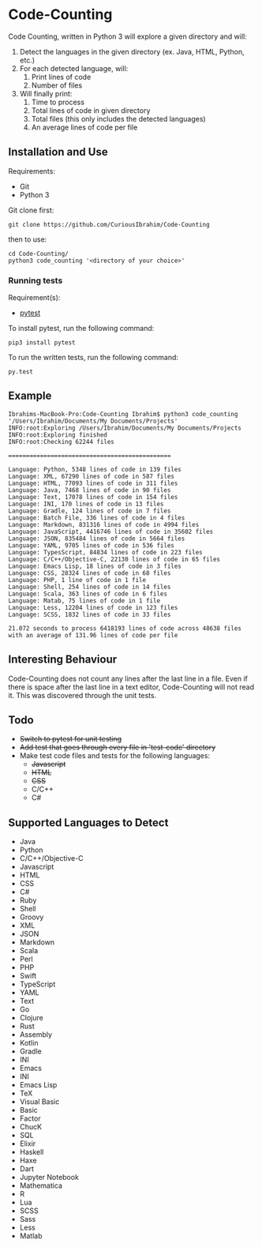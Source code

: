 # Code-Counting

Code Counting, written in Python 3 will explore a given directory and will:
1. Detect the languages in the given directory (ex. Java, HTML, Python, etc.)
2. For each detected language, will:
    1. Print lines of code
    2. Number of files
3. Will finally print:
    1. Time to process
    2. Total lines of code in given directory
    3. Total files (this only includes the detected languages)
    4. An average lines of code per file 

## Installation and Use

Requirements:
* Git
* Python 3

Git clone first:
```buildoutcfg
git clone https://github.com/CuriousIbrahim/Code-Counting
```

then to use:
```buildoutcfg
cd Code-Counting/
python3 code_counting '<directory of your choice>'
```

### Running tests

Requirement(s):
- [pytest](https://github.com/pytest-dev/pytest)

To install pytest, run the following command:
```buildoutcfg
pip3 install pytest
```

To run the written tests, run the following command:
```buildoutcfg
py.test
```

## Example

```buildoutcfg
Ibrahims-MacBook-Pro:Code-Counting Ibrahim$ python3 code_counting '/Users/Ibrahim/Documents/My Documents/Projects'
INFO:root:Exploring /Users/Ibrahim/Documents/My Documents/Projects
INFO:root:Exploring finished
INFO:root:Checking 62244 files

==============================================

Language: Python, 5348 lines of code in 139 files
Language: XML, 67290 lines of code in 587 files
Language: HTML, 77093 lines of code in 311 files
Language: Java, 7468 lines of code in 90 files
Language: Text, 17078 lines of code in 154 files
Language: INI, 170 lines of code in 13 files
Language: Gradle, 124 lines of code in 7 files
Language: Batch File, 336 lines of code in 4 files
Language: Markdown, 831316 lines of code in 4994 files
Language: JavaScript, 4416746 lines of code in 35602 files
Language: JSON, 835484 lines of code in 5664 files
Language: YAML, 9705 lines of code in 536 files
Language: TypesScript, 84834 lines of code in 223 files
Language: C/C++/Objective-C, 22130 lines of code in 65 files
Language: Emacs Lisp, 18 lines of code in 3 files
Language: CSS, 28324 lines of code in 68 files
Language: PHP, 1 line of code in 1 file
Language: Shell, 254 lines of code in 14 files
Language: Scala, 363 lines of code in 6 files
Language: Matab, 75 lines of code in 1 file
Language: Less, 12204 lines of code in 123 files
Language: SCSS, 1832 lines of code in 33 files

21.072 seconds to process 6418193 lines of code across 48638 files with an average of 131.96 lines of code per file
```


## Interesting Behaviour

Code-Counting does not count any lines after the last line in a file. Even if there is space after the last line 
in a text editor, Code-Counting will not read it. This was discovered through the unit tests.

## Todo 

- ~~Switch to pytest for unit testing~~
- ~~Add test that goes through every file in 'test-code' directory~~
- Make test code files and tests for the following languages:
    - ~~Javascript~~
    - ~~HTML~~
    - ~~CSS~~
    - C/C++
    - C#

## Supported Languages to Detect

- Java
- Python 
- C/C++/Objective-C
- Javascript
- HTML
- CSS
- C#
- Ruby
- Shell
- Groovy
- XML
- JSON
- Markdown
- Scala
- Perl
- PHP
- Swift
- TypeScript
- YAML
- Text
- Go
- Clojure
- Rust
- Assembly
- Kotlin
- Gradle
- INI
- Emacs
- INI
- Emacs Lisp
- TeX
- Visual Basic
- Basic
- Factor
- ChucK
- SQL
- Elixir
- Haskell
- Haxe
- Dart
- Jupyter Notebook
- Mathematica
- R
- Lua
- SCSS
- Sass
- Less
- Matlab
